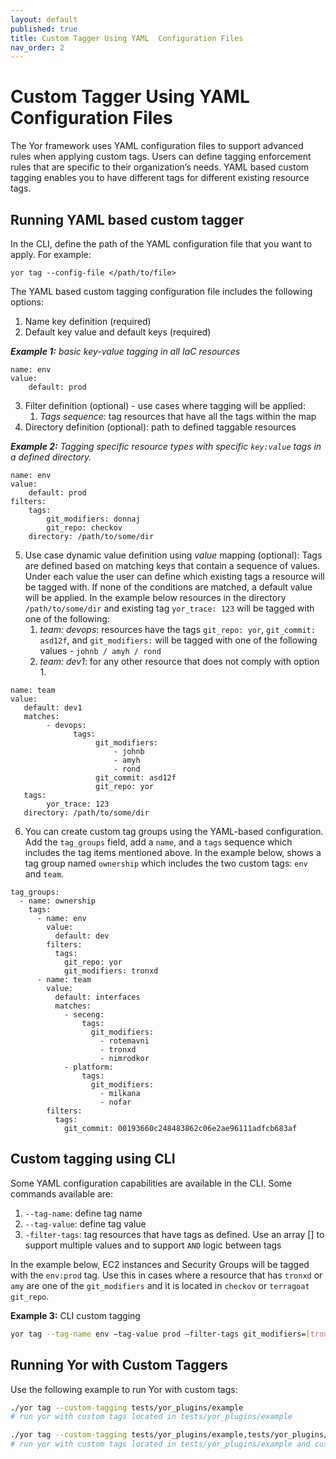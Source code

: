 ```yaml
---
layout: default
published: true
title: Custom Tagger Using YAML  Configuration Files
nav_order: 2
---
```

# Custom Tagger Using YAML Configuration Files

The Yor framework uses YAML configuration files to support advanced rules when applying custom tags.
Users can define tagging enforcement rules that are specific to their organization’s needs. 
YAML based custom tagging enables you to have different tags for different existing resource tags.

## Running YAML based custom tagger
In the CLI, define the path of the YAML configuration file that you want to apply. For example:

`yor tag --config-file </path/to/file>`

The YAML based custom tagging configuration file includes the following options:
1. Name key definition (required)
2. Default key value and default keys (required)

***Example 1:** basic key-value tagging in all IaC resources*

```
name: env
value: 
    default: prod
```

3. Filter definition (optional) - use cases where tagging will be applied:
    1. *Tags sequence*: tag resources that have all the tags within the map
4. Directory definition (optional): path to defined taggable resources

***Example 2:** Tagging specific resource types with specific `key:value` tags in a defined directory.*
```
name: env
value:
    default: prod
filters:
    tags:
        git_modifiers: donnaj
        git_repo: checkov
    directory: /path/to/some/dir
```

5. Use case dynamic value definition using *value* mapping (optional): Tags are defined based on matching
   keys that contain a sequence of values. Under each value the user can define which existing tags a resource will be 
   tagged with. If none of the conditions are matched, a default value will be applied. In the example below
   resources in the directory `/path/to/some/dir` and existing tag `yor_trace: 123` will 
   be tagged with one of the following:
    1. *team: devops*: resources have the tags `git_repo: yor`, `git_commit: asd12f`, and `git_modifiers:` 
       will be tagged with one of the following values - `johnb / amyh / rond`
    2. *team: dev1*: for any other resource that does not comply with option 1.

```
name: team
value:
   default: dev1
   matches:
        - devops:
              tags:
                   git_modifiers:
                       - johnb
                       - amyh
                       - rond
                   git_commit: asd12f
                   git_repo: yor
   tags:
        yor_trace: 123
   directory: /path/to/some/dir
```
6. You can create custom tag groups using the YAML-based configuration. Add the `tag_groups` field, add a
   `name`, and a `tags` sequence which includes the tag items mentioned above. In the example below, shows a tag group 
   named `ownership` which includes the two custom tags: `env` and `team`.

```
tag_groups:
  - name: ownership
    tags:
      - name: env
        value:
          default: dev
        filters:
          tags:
            git_repo: yor
            git_modifiers: tronxd
      - name: team
        value:
          default: interfaces
          matches:
            - seceng:
                tags:
                  git_modifiers:
                    - rotemavni
                    - tronxd
                    - nimrodkor
            - platform:
                tags:
                  git_modifiers:
                    - milkana
                    - nofar
        filters:
          tags:
            git_commit: 00193660c248483862c06e2ae96111adfcb683af
```

## Custom tagging using CLI

Some YAML configuration capabilities are available in the CLI. Some commands available are:
1. `--tag-name`: define tag name
2. `--tag-value`: define tag value
3. `-filter-tags`: tag resources that have tags as defined. Use an array [] to support multiple values and to support `AND` logic between tags

In the example below, EC2 instances and Security Groups will be tagged with the `env:prod` tag. Use this in cases where a resource that has `tronxd` 
or `amy` are one of the `git_modifiers` and it is located in `checkov` or `terragoat git_repo`.

**Example 3:** CLI custom tagging

```sh
yor tag --tag-name env –tag-value prod –filter-tags git_modifiers=[tronxd,amy];git_repo=[checkov,terragoat]
```

## Running Yor with Custom Taggers
Use the following example to run Yor with custom tags:
```sh
./yor tag --custom-tagging tests/yor_plugins/example
# run yor with custom tags located in tests/yor_plugins/example

./yor tag --custom-tagging tests/yor_plugins/example,tests/yor_plugins/tag_group_example
# run yor with custom tags located in tests/yor_plugins/example and custom taggers located in tests/yor_plugins/tag_group_example
```
